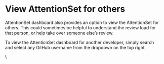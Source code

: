 # View AttentionSet for others

AttentionSet dashboard also provides an option to view the AttentionSet for others. This could sometimes be helpful to understand the review load for that person, or help take over someone else’s review.

To view the AttentionSet dashboard for another developer, simply search and select any GitHub username from the dropdown on the top right.

\


<figure><img src="../.gitbook/assets/Screenshot 2024-03-06 at 3.49.44 PM.png" alt=""><figcaption></figcaption></figure>
